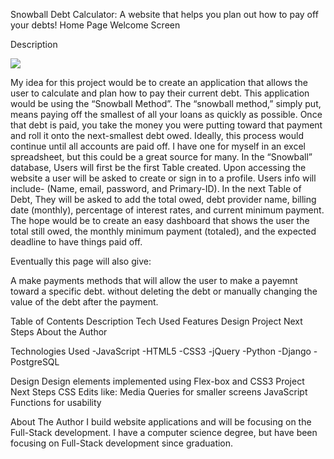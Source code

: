 Snowball Debt Calculator:
A website that helps you plan out how to pay off your debts!
Home Page Welcome Screen

Description

<img src="https://i.imgur.com/C4UIQfP.png">

My idea for this project would be to create an application that allows the user to calculate and plan how to pay their current debt.  This application would be using the “Snowball Method”.  The “snowball method,” simply put, means paying off the smallest of all your loans as quickly as possible. Once that debt is paid, you take the money you were putting toward that payment and roll it onto the next-smallest debt owed. Ideally, this process would continue until all accounts are paid off.
I have one for myself in an excel spreadsheet, but this could be a great source for many.
In the “Snowball” database, Users will first be the first Table created.   Upon accessing the website a user will be asked to create or sign in to a profile.  Users info will include- (Name, email, password, and Primary-ID).  In the next Table of Debt, They will be asked to add the total owed, debt provider name, billing date (monthly), percentage of interest rates, and current minimum payment.
The hope would be to create an easy dashboard that shows the user the total still owed, the monthly minimum payment (totaled), and the expected deadline to have things paid off.

Eventually this page will also give:

A make payments methods that will allow the user to make a payemnt toward a specific debt. without deleting the debt or manually changing the value of the debt after the payment.


Table of Contents
Description
Tech Used
Features
Design
Project Next Steps
About the Author


Technologies Used
-JavaScript
-HTML5
-CSS3
-jQuery
-Python
-Django
-PostgreSQL

Design
Design elements implemented using Flex-box and CSS3
Project Next Steps
CSS Edits like:
Media Queries for smaller screens
JavaScript Functions for usability

About The Author
I build website applications and will be focusing on the Full-Stack development. I have a computer science degree, but have been focusing on Full-Stack development since graduation.